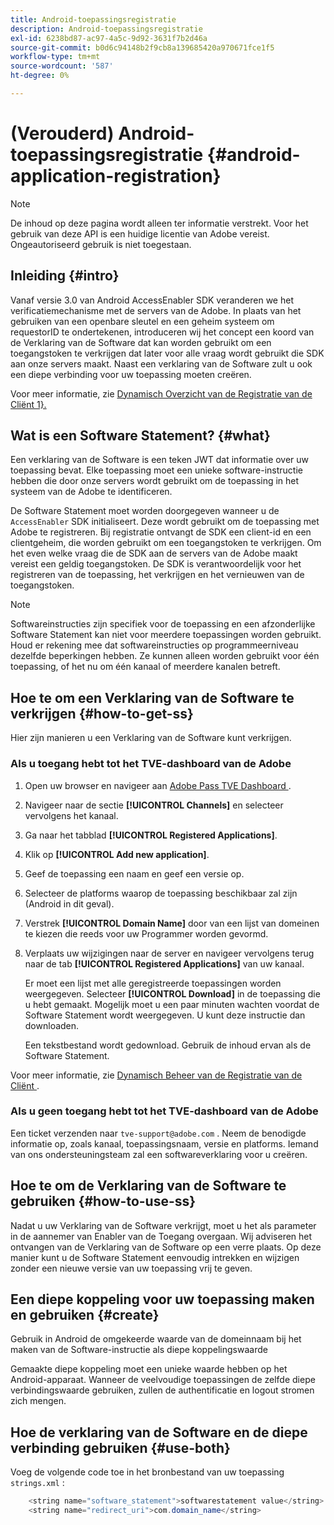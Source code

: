 ```yaml
---
title: Android-toepassingsregistratie
description: Android-toepassingsregistratie
exl-id: 6238bd87-ac97-4a5c-9d92-3631f7b2d46a
source-git-commit: b0d6c94148b2f9cb8a139685420a970671fce1f5
workflow-type: tm+mt
source-wordcount: '587'
ht-degree: 0%

---
```


# (Verouderd) Android-toepassingsregistratie {#android-application-registration}

>[!NOTE]
>
>De inhoud op deze pagina wordt alleen ter informatie verstrekt. Voor het gebruik van deze API is een huidige licentie van Adobe vereist. Ongeautoriseerd gebruik is niet toegestaan.

## Inleiding {#intro}

Vanaf versie 3.0 van Android AccessEnabler SDK veranderen we het verificatiemechanisme met de servers van de Adobe. In plaats van het gebruiken van een openbare sleutel en een geheim systeem om requestorID te ondertekenen, introduceren wij het concept een koord van de Verklaring van de Software dat kan worden gebruikt om een toegangstoken te verkrijgen dat later voor alle vraag wordt gebruikt die SDK aan onze servers maakt. Naast een verklaring van de Software zult u ook een diepe verbinding voor uw toepassing moeten creëren.

Voor meer informatie, zie [ Dynamisch Overzicht van de Registratie van de Cliënt 1}.](../../../rest-apis/rest-api-dcr/dynamic-client-registration-overview.md)

## Wat is een Software Statement? {#what}

Een verklaring van de Software is een teken JWT dat informatie over uw toepassing bevat. Elke toepassing moet een unieke software-instructie hebben die door onze servers wordt gebruikt om de toepassing in het systeem van de Adobe te identificeren.

De Software Statement moet worden doorgegeven wanneer u de `AccessEnabler` SDK initialiseert. Deze wordt gebruikt om de toepassing met Adobe te registreren. Bij registratie ontvangt de SDK een client-id en een clientgeheim, die worden gebruikt om een toegangstoken te verkrijgen. Om het even welke vraag die de SDK aan de servers van de Adobe maakt vereist een geldig toegangstoken. De SDK is verantwoordelijk voor het registreren van de toepassing, het verkrijgen en het vernieuwen van de toegangstoken.

>[!NOTE]
>
>Softwareinstructies zijn specifiek voor de toepassing en een afzonderlijke Software Statement kan niet voor meerdere toepassingen worden gebruikt. Houd er rekening mee dat softwareinstructies op programmeerniveau dezelfde beperkingen hebben. Ze kunnen alleen worden gebruikt voor één toepassing, of het nu om één kanaal of meerdere kanalen betreft.

## Hoe te om een Verklaring van de Software te verkrijgen {#how-to-get-ss}

Hier zijn manieren u een Verklaring van de Software kunt verkrijgen.

### Als u toegang hebt tot het TVE-dashboard van de Adobe

1. Open uw browser en navigeer aan [ Adobe Pass TVE Dashboard ](https://experience.adobe.com/#/pass/authentication).

1. Navigeer naar de sectie **[!UICONTROL Channels]** en selecteer vervolgens het kanaal.

1. Ga naar het tabblad **[!UICONTROL Registered Applications]**.

1. Klik op **[!UICONTROL Add new application]**.

1. Geef de toepassing een naam en geef een versie op.

1. Selecteer de platforms waarop de toepassing beschikbaar zal zijn (Android in dit geval).

1. Verstrek **[!UICONTROL Domain Name]** door van een lijst van domeinen te kiezen die reeds voor uw Programmer worden gevormd.

1. Verplaats uw wijzigingen naar de server en navigeer vervolgens terug naar de tab **[!UICONTROL Registered Applications]** van uw kanaal.

   Er moet een lijst met alle geregistreerde toepassingen worden weergegeven. Selecteer **[!UICONTROL Download]** in de toepassing die u hebt gemaakt. Mogelijk moet u een paar minuten wachten voordat de Software Statement wordt weergegeven. U kunt deze instructie dan downloaden.

   Een tekstbestand wordt gedownload. Gebruik de inhoud ervan als de Software Statement.

Voor meer informatie, zie [ Dynamisch Beheer van de Registratie van de Cliënt ](../../../rest-apis/rest-api-dcr/dynamic-client-registration-overview.md#dynamic-client-registration-management).

### Als u geen toegang hebt tot het TVE-dashboard van de Adobe

Een ticket verzenden naar `tve-support@adobe.com` . Neem de benodigde informatie op, zoals kanaal, toepassingsnaam, versie en platforms. Iemand van ons ondersteuningsteam zal een softwareverklaring voor u creëren.

## Hoe te om de Verklaring van de Software te gebruiken {#how-to-use-ss}

Nadat u uw Verklaring van de Software verkrijgt, moet u het als parameter in de aannemer van Enabler van de Toegang overgaan. Wij adviseren het ontvangen van de Verklaring van de Software op een verre plaats. Op deze manier kunt u de Software Statement eenvoudig intrekken en wijzigen zonder een nieuwe versie van uw toepassing vrij te geven.

## Een diepe koppeling voor uw toepassing maken en gebruiken {#create}

Gebruik in Android de omgekeerde waarde van de domeinnaam bij het maken van de Software-instructie als diepe koppelingswaarde

Gemaakte diepe koppeling moet een unieke waarde hebben op het Android-apparaat. Wanneer de veelvoudige toepassingen de zelfde diepe verbindingswaarde gebruiken, zullen de authentificatie en logout stromen zich mengen.

## Hoe de verklaring van de Software en de diepe verbinding gebruiken {#use-both}

Voeg de volgende code toe in het bronbestand van uw toepassing `strings.xml` :

```JAVA
    <string name="software_statement">softwarestatement value</string>
    <string name="redirect_uri">com.domain_name</string>
```

